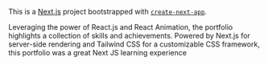 This is a [Next.js](https://nextjs.org/) project bootstrapped with [`create-next-app`](https://github.com/vercel/next.js/tree/canary/packages/create-next-app).

 Leveraging the power of React.js and React Animation, the portfolio highlights a collection of skills and achievements. Powered by Next.js for server-side rendering and Tailwind CSS for a customizable CSS framework, this portfolio was a great Next JS learning experience